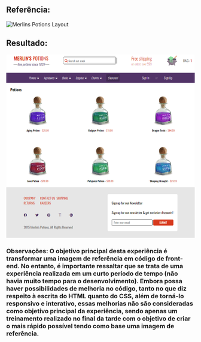 ## Referência:

![Merlins Potions Layout](assets/potions-layout.png)

## Resultado:

![Merlins Potions Layout Reply](https://github.com/jeffersonmatheusdev/enext-reply/blob/master/Prints/screencapture.png?raw=true)

### Observações: O objetivo principal desta experiência é transformar uma imagem de referência em código de front-end. No entanto, é importante ressaltar que se trata de uma experiência realizada em um curto período de tempo (não havia muito tempo para o desenvolvimento). Embora possa haver possibilidades de melhoria no código, tanto no que diz respeito à escrita do HTML quanto do CSS, além de torná-lo responsivo e interativo, essas melhorias não são consideradas como objetivo principal da experiência, sendo apenas um treinamento realizado no final da tarde com o objetivo de criar o mais rápido possível tendo como base uma imagem de referência.
